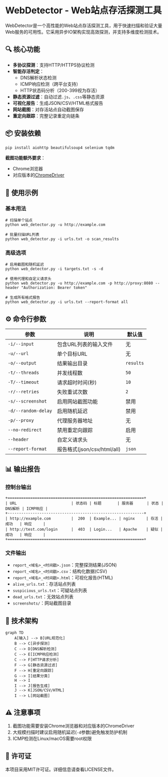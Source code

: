 # WebDetector - Web站点存活探测工具

WebDetector是一个高性能的Web站点存活探测工具，用于快速扫描和验证大量Web服务的可用性。它采用异步IO架构实现高效探测，并支持多维度检测技术。

## 🔍 核心功能

- **多协议探测**：支持HTTP/HTTPS协议检测
- **智能存活判定**：
  - DNS解析状态检测
  - ICMP响应检测（跨平台支持）
  - HTTP状态码分析（200-399视为存活）
- **静态资源过滤**：自动过滤`.js`、`.css`等静态资源
- **可视化报告**：生成JSON/CSV/HTML格式报告
- **网站截图**：对存活站点自动截图保存
- **重定向跟踪**：完整记录重定向链条

## 📦 安装依赖

```bash
pip install aiohttp beautifulsoup4 selenium tqdm
```

**截图功能额外要求**：

- Chrome浏览器
- 对应版本的[ChromeDriver](https://sites.google.com/chromium.org/driver/)

## 🚀 使用示例

### 基本用法

```
# 扫描单个站点
python web_detector.py -u http://example.com

# 批量扫描URL列表
python web_detector.py -i urls.txt -o scan_results
```

### 高级选项

```
# 启用截图和随机延迟
python web_detector.py -i targets.txt -s -d

# 使用代理和自定义请求头
python web_detector.py -u http://example.com -p http://proxy:8080 --header "Authorization: Bearer token"

# 生成所有格式报告
python web_detector.py -i urls.txt --report-format all
```

## ⚙️ 命令行参数

| 参数                | 说明                        | 默认值    |
| ------------------- | --------------------------- | --------- |
| `-i/--input`        | 包含URL列表的输入文件       | 无        |
| `-u/--url`          | 单个目标URL                 | 无        |
| `-o/--output`       | 结果输出目录                | `results` |
| `-t/--threads`      | 并发线程数                  | `50`      |
| `-T/--timeout`      | 请求超时时间(秒)            | `10`      |
| `-r/--retries`      | 失败重试次数                | `2`       |
| `-s/--screenshot`   | 启用网站截图功能            | 禁用      |
| `-d/--random-delay` | 启用随机延迟                | 禁用      |
| `-p/--proxy`        | 代理服务器地址              | 无        |
| `--no-redirect`     | 禁用重定向跟踪              | 启用      |
| `--header`          | 自定义请求头                | 无        |
| `--report-format`   | 报告格式(json/csv/html/all) | `json`    |

## 📊 输出报告

### 控制台输出

```
+============================================================+
| URL                        | 状态码 | 标题       | 服务器      | 状态 | DNS解析 | ICMP响应 |
+------------------------------------------------------------+
| http://example.com         |  200  | Example... | nginx     | 存活 | 成功   | 响应     |
| http://test.com/login      |  403  | Login...   | Apache    | 疑似 | 成功   | 响应     |
+============================================================+
```

### 文件输出

- `report_<域名>_<时间戳>.json`：完整探测结果(JSON)
- `report_<域名>_<时间戳>.csv`：结构化数据(CSV)
- `report_<域名>_<时间戳>.html`：可视化报告(HTML)
- `alive_urls.txt`：存活站点列表
- `suspicious_urls.txt`：可疑站点列表
- `dead_urls.txt`：无效站点列表
- `screenshots/`：网站截图目录

## 🧩 技术架构

```
graph TD
    A[输入] --> B[URL规范化]
    B --> C[异步探测]
    C --> D[DNS解析检测]
    C --> E[ICMP响应检测]
    C --> F[HTTP请求分析]
    F --> G[静态资源过滤]
    F --> H[重定向跟踪]
    G --> I[结果分类]
    H --> I
    I --> J[报告生成]
    J --> K[JSON/CSV/HTML]
    I --> L[网站截图]
```

## ⚠️ 注意事项

1. 截图功能需要安装Chrome浏览器和对应版本的ChromeDriver
2. 大规模扫描时建议启用随机延迟(`-d`参数)避免触发防护机制
3. ICMP检测在Linux/macOS需要root权限

## 📜 许可证

本项目采用MIT许可证。详细信息请查看LICENSE文件。
